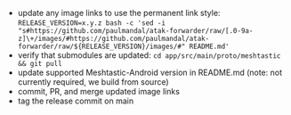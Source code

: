 - update any image links to use the permanent link style: `RELEASE_VERSION=x.y.z bash -c 'sed -i "s#https://github.com/paulmandal/atak-forwarder/raw/[.0-9a-z]\+/images/#https://github.com/paulmandal/atak-forwarder/raw/${RELEASE_VERSION}/images/#" README.md'`
- verify that submodules are updated: `cd app/src/main/proto/meshtastic && git pull`
- update supported Meshtastic-Android version in README.md (note: not currently required, we build from source)
- commit, PR, and merge updated image links
- tag the release commit on main
